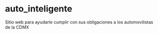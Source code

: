 auto_inteligente
================

Sitio web para ayudarle cumplir con sus obligaciones a los automovilistas de la CDMX 
